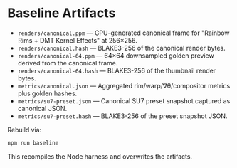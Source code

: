 # Baseline Artifacts

- `renders/canonical.ppm` — CPU-generated canonical frame for "Rainbow Rims + DMT Kernel Effects" at 256×256.
- `renders/canonical.hash` — BLAKE3-256 of the canonical render bytes.
- `renders/canonical-64.ppm` — 64×64 downsampled golden preview derived from the canonical frame.
- `renders/canonical-64.hash` — BLAKE3-256 of the thumbnail render bytes.
- `metrics/canonical.json` — Aggregated rim/warp/∇θ/compositor metrics plus golden hashes.
- `metrics/su7-preset.json` — Canonical SU7 preset snapshot captured as canonical JSON.
- `metrics/su7-preset.hash` — BLAKE3-256 of the preset snapshot JSON.

Rebuild via:

```bash
npm run baseline
```

This recompiles the Node harness and overwrites the artifacts.
